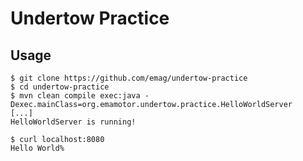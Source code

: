 # Undertow Practice

## Usage

~~~
$ git clone https://github.com/emag/undertow-practice
$ cd undertow-practice
$ mvn clean compile exec:java -Dexec.mainClass=org.emamotor.undertow.practice.HelloWorldServer
[...]
HelloWorldServer is running!
~~~

~~~
$ curl localhost:8080
Hello World%
~~~
